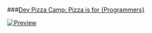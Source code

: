 ###[Dev Pizza Camp: Pizza is for {Programmers}](http://goo.gl/3eGXma)

<a href="http://www.carolineartz.me/dbc-portfolio/html-css-projects/dev-pizza-camp/menu.html" target="_blank" rel="Caroline Artz DBC Challenge Personalize Website">![Preview](http://goo.gl/3eGXma)</a><br />


